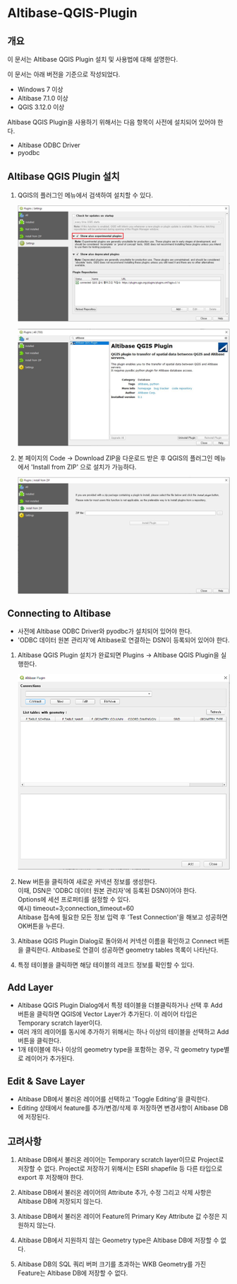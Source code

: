 # Altibase-QGIS-Plugin



## 개요 

이 문서는 Altibase QGIS Plugin 설치 및 사용법에 대해 설명한다.

이 문서는 아래 버전을 기준으로 작성되었다.

- Windows 7 이상
- Altibase 7.1.0 이상
- QGIS 3.12.0 이상

Altibase QGIS Plugin을 사용하기 위해서는 다음 항목이 사전에 설치되어 있어야 한다.

- Altibase ODBC Driver
- pyodbc



## Altibase QGIS Plugin 설치 

1. QGIS의 플러그인 메뉴에서 검색하여 설치할 수 있다.

   ![1](./img/1.png)

   ![1-2](./img/1-2.jpg)

2. 본 페이지의 Code -> Download ZIP을 다운로드 받은 후 QGIS의 플러그인 메뉴에서 'Install from ZIP' 으로 설치가 가능하다.

   ![2](./img/2.png)
   


## Connecting to Altibase 

- 사전에 Altibase ODBC Driver와 pyodbc가 설치되어 있어야 한다.
- 'ODBC 데이터 원본 관리자'에 Altibase로 연결하는 DSN이 등록되어 있어야 한다.

 

1. Altibase QGIS Plugin 설치가 완료되면 Plugins -> Altibase QGIS Plugin을 실행한다.

   ![3](./img/3.png)

2. New 버튼을 클릭하여 새로운 커넥션 정보를 생성한다.  
   이때, DSN은 'ODBC 데이터 원본 관리자'에 등록된 DSN이어야 한다.  
   Options에 세션 프로퍼티를 설정할 수 있다.  
   예시) timeout=3;connection_timeout=60  
   Altibase 접속에 필요한 모든 정보 입력 후 'Test Connection'을 해보고 성공하면 OK버튼을 누른다.

3. Altibase QGIS Plugin Dialog로 돌아와서 커넥션 이름을 확인하고 Connect 버튼을 클릭한다. Altibase로 연결이 성공하면 geometry tables 목록이 나타난다.

4. 특정 테이블을 클릭하면 해당 테이블의 레코드 정보를 확인할 수 있다.



## Add Layer 

- Altibase QGIS Plugin Dialog에서 특정 테이블을 더블클릭하거나 선택 후 Add 버튼을 클릭하면 QGIS에 Vector Layer가 추가된다. 이 레이어 타입은 Temporary scratch layer이다. 
- 여러 개의 레이어를 동시에 추가하기 위해서는 하나 이상의 테이블을 선택하고 Add 버튼을 클릭한다.
- 1개 테이블에 하나 이상의 geometry type을 포함하는 경우, 각 geometry type별로 레이어가 추가된다.

 

 

## Edit & Save Layer 

- Altibase DB에서 불러온 레이어를 선택하고 'Toggle Editing'을 클릭한다.
- Editing 상태에서 feature를 추가/변경/삭제 후 저장하면 변경사항이 Altibase DB에 저장된다.

 

 

## 고려사항 

1. Altibase DB에서 불러온 레이어는 Temporary scratch layer이므로 Project로 저장할 수 없다. Project로 저장하기 위해서는 ESRI shapefile 등 다른 타입으로 export 후 저장해야 한다.

2. Altibase DB에서 불러온 레이어의 Attribute 추가, 수정 그리고 삭제 사항은 Altibase DB에 저장되지 않는다. 

3. Altibase DB에서 불러온 레이어 Feature의 Primary Key Attribute 값 수정은 지원하지 않는다.

4. Altibase DB에서 지원하지 않는 Geometry type은 Altibase DB에 저장할 수 없다.

5. Altibase DB의 SQL 쿼리 버퍼 크기를 초과하는 WKB Geometry를 가진 Feature는 Altibase DB에 저장할 수 없다.
